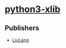 # [python3-xlib](https://pypi.org/project/python3-xlib)



## Publishers
- [LiuLang](https://pypi.org/user/LiuLang)

